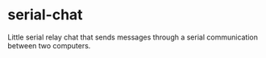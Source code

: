 # serial-chat
Little serial relay chat that sends messages through a serial communication between two computers.
